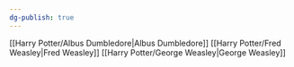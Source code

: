 ```yaml
---
dg-publish: true
---
```

[[Harry Potter/Albus Dumbledore\|Albus Dumbledore]]
[[Harry Potter/Fred Weasley\|Fred Weasley]]
[[Harry Potter/George Weasley\|George Weasley]]
